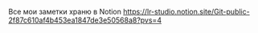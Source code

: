 Все мои заметки храню в Notion
https://lr-studio.notion.site/Git-public-2f87c610af4b453ea1847de3e50568a8?pvs=4
